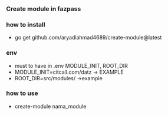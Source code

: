 ### Create module in fazpass

### how to install
- go get github.com/aryadiahmad4689/create-module@latest

### env
- must to have in .env MODULE_INIT, ROOT_DIR
- MODULE_INIT=citcall.com/datz -> EXAMPLE
- ROOT_DIR=src/modules/ ->example

### how to use
- create-module nama_module